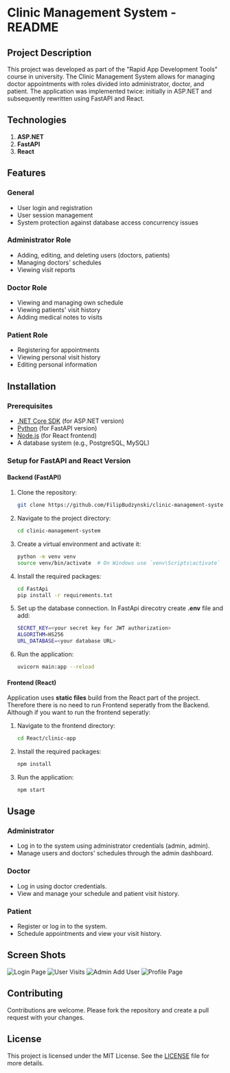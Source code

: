 
# Clinic Management System - README

## Project Description

This project was developed as part of the "Rapid App Development Tools" course in university. The Clinic Management System allows for managing doctor appointments with roles divided into administrator, doctor, and patient. The application was implemented twice: initially in ASP.NET and subsequently rewritten using FastAPI and React.

## Technologies

1. **ASP.NET**
2. **FastAPI**
3. **React**

## Features

### General
- User login and registration
- User session management
- System protection against database access concurrency issues

### Administrator Role
- Adding, editing, and deleting users (doctors, patients)
- Managing doctors' schedules
- Viewing visit reports

### Doctor Role
- Viewing and managing own schedule
- Viewing patients' visit history
- Adding medical notes to visits

### Patient Role
- Registering for appointments
- Viewing personal visit history
- Editing personal information

## Installation

### Prerequisites
- [.NET Core SDK](https://dotnet.microsoft.com/download) (for ASP.NET version)
- [Python](https://www.python.org/downloads/) (for FastAPI version)
- [Node.js](https://nodejs.org/en/download/) (for React frontend)
- A database system (e.g., PostgreSQL, MySQL)

### Setup for FastAPI and React Version

#### Backend (FastAPI)
1. Clone the repository:
    ```sh
    git clone https://github.com/FilipBudzynski/clinic-management-system.git
    ```
2. Navigate to the project directory:
    ```sh
    cd clinic-management-system
    ```
3. Create a virtual environment and activate it:
    ```sh
    python -m venv venv
    source venv/bin/activate  # On Windows use `venv\Scripts\activate`
    ```
4. Install the required packages:
    ```sh
    cd FastApi
    pip install -r requirements.txt
    ```
5. Set up the database connection.
    In FastApi direcotry create **.env** file and add:
    ```sh
    SECRET_KEY=<your secret key for JWT authorization>
    ALGORITHM=HS256
    URL_DATABASE=<your database URL>
    ```
    
6. Run the application:
    ```sh
    uvicorn main:app --reload
    ```

#### Frontend (React)
Application uses **static files** build from the React part of the project.
Therefore there is no need to run Frontend seperatly from the Backend.
Although if you want to run the frontend seperatly:

1. Navigate to the frontend directory:
    ```sh
    cd React/clinic-app
    ```
2. Install the required packages:
    ```sh
    npm install
    ```
3. Run the application:
    ```sh
    npm start
    ```

## Usage

### Administrator
- Log in to the system using administrator credentials (admin, admin).
- Manage users and doctors' schedules through the admin dashboard.

### Doctor
- Log in using doctor credentials.
- View and manage your schedule and patient visit history.

### Patient
- Register or log in to the system.
- Schedule appointments and view your visit history.

## Screen Shots
![Login Page](/screen_shots/scr1.png)
![User Visits](/screen_shots/scr2.png)
![Admin Add User](/screen_shots/scr3.png)
![Profile Page](/screen_shots/scr4.png)

## Contributing
Contributions are welcome. Please fork the repository and create a pull request with your changes.


## License
This project is licensed under the MIT License. See the [LICENSE](LICENSE) file for more details.

